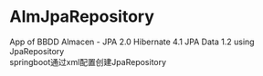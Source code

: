 # AlmJpaRepository
App of BBDD Almacen - JPA 2.0 Hibernate 4.1 JPA Data 1.2 using JpaRepository  
springboot通过xml配置创建JpaRepository
